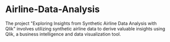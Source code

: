 # Airline-Data-Analysis
The project "Exploring Insights from Synthetic Airline Data Analysis with Qlik" involves utilizing synthetic airline data to derive valuable insights using Qlik, a business intelligence and data visualization tool. 
